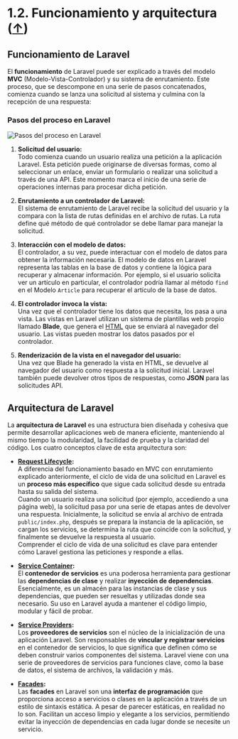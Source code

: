 # 1.2. Funcionamiento y arquitectura ([↑](README.md))

## Funcionamiento de Laravel

El **funcionamiento** de Laravel puede ser explicado a través del modelo **MVC** (Modelo-Vista-Controlador) y su sistema de enrutamiento. Este proceso, que se descompone en una serie de pasos concatenados, comienza cuando se lanza una solicitud al sistema y culmina con la recepción de una respuesta:

### Pasos del proceso en Laravel
![Pasos del proceso en Laravel](https://milq.github.io/cursos/dwes/src/mvc_con_enrutamiento.png)
1. **Solicitud del usuario:**  
   Todo comienza cuando un usuario realiza una petición a la aplicación Laravel. Esta petición puede originarse de diversas formas, como al seleccionar un enlace, enviar un formulario o realizar una solicitud a través de una API. Este momento marca el inicio de una serie de operaciones internas para procesar dicha petición.

2. **Enrutamiento a un controlador de Laravel:**  
   El sistema de enrutamiento de Laravel recibe la solicitud del usuario y la compara con la lista de rutas definidas en el archivo de rutas. La ruta define qué método de qué controlador se debe llamar para manejar la solicitud.

3. **Interacción con el modelo de datos:**  
   El controlador, a su vez, puede interactuar con el modelo de datos para obtener la información necesaria. El modelo de datos en Laravel representa las tablas en la base de datos y contiene la lógica para recuperar y almacenar información. Por ejemplo, si el usuario solicita ver un artículo en particular, el controlador podría llamar al método `find` en el Modelo `Article` para recuperar el artículo de la base de datos.

4. **El controlador invoca la vista:**  
   Una vez que el controlador tiene los datos que necesita, los pasa a una vista. Las vistas en Laravel utilizan un sistema de plantillas web propio llamado **Blade**, que genera el [HTML](#t57d83141-4c7f-0f7c-23bf-352028bc7993) que se enviará al navegador del usuario. Las vistas pueden mostrar los datos pasados por el controlador.

5. **Renderización de la vista en el navegador del usuario:**  
   Una vez que Blade ha generado la vista en HTML, se devuelve al navegador del usuario como respuesta a la solicitud inicial. Laravel también puede devolver otros tipos de respuestas, como **JSON** para las solicitudes API.

## Arquitectura de Laravel

La **arquitectura de Laravel** es una estructura bien diseñada y cohesiva que permite desarrollar aplicaciones web de manera eficiente, manteniendo al mismo tiempo la modularidad, la facilidad de prueba y la claridad del código. Los cuatro conceptos clave de esta arquitectura son:

- **[Request Lifecycle](https://laravel.com/docs/lifecycle):**  
  A diferencia del funcionamiento basado en MVC con enrutamiento explicado anteriormente, el ciclo de vida de una solicitud en Laravel es un **proceso más específico** que sigue cada solicitud desde su entrada hasta su salida del sistema.  
  Cuando un usuario realiza una solicitud (por ejemplo, accediendo a una página web), la solicitud pasa por una serie de etapas antes de devolver una respuesta. Inicialmente, la solicitud se envía al archivo de entrada `public/index.php`, después se prepara la instancia de la aplicación, se cargan los servicios, se determina la ruta que coincide con la solicitud, y finalmente se devuelve la respuesta al usuario.  
  Comprender el ciclo de vida de una solicitud es clave para entender cómo Laravel gestiona las peticiones y responde a ellas.

- **[Service Container](https://laravel.com/docs/container):**  
  El **contenedor de servicios** es una poderosa herramienta para gestionar las **dependencias de clase** y realizar **inyección de dependencias**. Esencialmente, es un almacén para las instancias de clase y sus dependencias, que pueden ser resueltas y utilizadas donde sea necesario. Su uso en Laravel ayuda a mantener el código limpio, modular y fácil de probar.

- **[Service Providers](https://laravel.com/docs/providers):**  
  Los **proveedores de servicios** son el núcleo de la inicialización de una aplicación Laravel. Son responsables de **vincular y registrar servicios** en el contenedor de servicios, lo que significa que definen cómo se deben construir varios componentes del sistema. Laravel viene con una serie de proveedores de servicios para funciones clave, como la base de datos, el sistema de archivos, la validación y más.

- **[Facades](https://laravel.com/docs/facades):**  
  Las **facades** en Laravel son una **interfaz de programación** que proporciona acceso a servicios o clases en la aplicación a través de un estilo de sintaxis estática. A pesar de parecer estáticas, en realidad no lo son. Facilitan un acceso limpio y elegante a los servicios, permitiendo evitar la inyección de dependencias en cada lugar donde se necesite un servicio.
